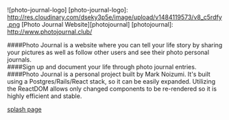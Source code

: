 ![photo-journal-logo]
[photo-journal-logo]: http://res.cloudinary.com/dseky3p5e/image/upload/v1484119573/v8_c5rdfy.png
[Photo Journal Website][photojournal]
[photojournal]: http://www.photojournal.club/

####Photo Journal is a website where you can tell your life story by sharing your pictures as well as follow other users and see their photo personal journals.  
####Sign up and document your life through photo journal entries.  
####Photo Journal is a personal project built by Mark Noizumi.  It's built using a Postgres/Rails/React stack, so it can be easily expanded.  Utilizing the ReactDOM allows only changed components to be re-rendered so it is highly efficient and stable.  

[splash page]




[splash page]: ./docs/images/Splash.png "Photo Journal splash page"
